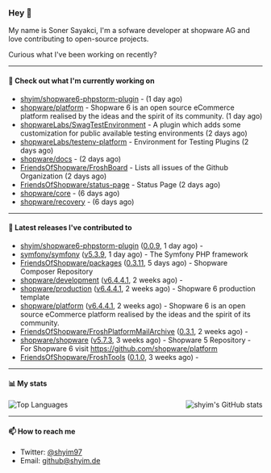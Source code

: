 ### Hey 👋

My name is Soner Sayakci, I'm a sofware developer at shopware AG and love contributing to open-source projects.

Curious what I've been working on recently?

---

#### 👷 Check out what I'm currently working on

- [shyim/shopware6-phpstorm-plugin](https://github.com/shyim/shopware6-phpstorm-plugin) -  (1 day ago)
- [shopware/platform](https://github.com/shopware/platform) - Shopware 6 is an open source eCommerce platform realised by the ideas and the spirit of its community. (1 day ago)
- [shopwareLabs/SwagTestEnvironment](https://github.com/shopwareLabs/SwagTestEnvironment) - A plugin which adds some customization for public available testing environments (2 days ago)
- [shopwareLabs/testenv-platform](https://github.com/shopwareLabs/testenv-platform) - Environment for Testing Plugins (2 days ago)
- [shopware/docs](https://github.com/shopware/docs) -  (2 days ago)
- [FriendsOfShopware/FroshBoard](https://github.com/FriendsOfShopware/FroshBoard) - Lists all issues of the Github Organization (2 days ago)
- [FriendsOfShopware/status-page](https://github.com/FriendsOfShopware/status-page) - Status Page (2 days ago)
- [shopware/core](https://github.com/shopware/core) -  (6 days ago)
- [shopware/recovery](https://github.com/shopware/recovery) -  (6 days ago)

---

#### 🔭 Latest releases I've contributed to

- [shyim/shopware6-phpstorm-plugin](https://github.com/shyim/shopware6-phpstorm-plugin) ([0.0.9](https://github.com/shyim/shopware6-phpstorm-plugin/releases/tag/0.0.9), 1 day ago) - 
- [symfony/symfony](https://github.com/symfony/symfony) ([v5.3.9](https://github.com/symfony/symfony/releases/tag/v5.3.9), 1 day ago) - The Symfony PHP framework
- [FriendsOfShopware/packages](https://github.com/FriendsOfShopware/packages) ([0.3.11](https://github.com/FriendsOfShopware/packages/releases/tag/0.3.11), 5 days ago) - Shopware Composer Repository
- [shopware/development](https://github.com/shopware/development) ([v6.4.4.1](https://github.com/shopware/development/releases/tag/v6.4.4.1), 2 weeks ago) - 
- [shopware/production](https://github.com/shopware/production) ([v6.4.4.1](https://github.com/shopware/production/releases/tag/v6.4.4.1), 2 weeks ago) - Shopware 6 production template
- [shopware/platform](https://github.com/shopware/platform) ([v6.4.4.1](https://github.com/shopware/platform/releases/tag/v6.4.4.1), 2 weeks ago) - Shopware 6 is an open source eCommerce platform realised by the ideas and the spirit of its community.
- [FriendsOfShopware/FroshPlatformMailArchive](https://github.com/FriendsOfShopware/FroshPlatformMailArchive) ([0.3.1](https://github.com/FriendsOfShopware/FroshPlatformMailArchive/releases/tag/0.3.1), 2 weeks ago) - 
- [shopware/shopware](https://github.com/shopware/shopware) ([v5.7.3](https://github.com/shopware/shopware/releases/tag/v5.7.3), 3 weeks ago) - Shopware 5 Repository - For Shopware 6 visit https://github.com/shopware/platform
- [FriendsOfShopware/FroshTools](https://github.com/FriendsOfShopware/FroshTools) ([0.1.0](https://github.com/FriendsOfShopware/FroshTools/releases/tag/0.1.0), 3 weeks ago) - 

---

#### 📊 My stats

<img align="right" alt="shyim's GitHub stats" src="https://github-readme-stats.vercel.app/api?username=shyim&count_private=1&show_icons=true&" />

![Top Languages](https://github-readme-stats.vercel.app/api/top-langs/?username=shyim)

---

#### 📫 How to reach me

- Twitter: [@shyim97](https://twitter.com/shyim97)
- Email: [github@shyim.de](mailto://github@shyim.de)
